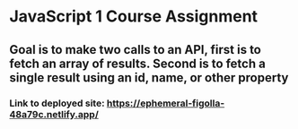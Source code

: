 # JavaScript 1 Course Assignment
## Goal is to make two calls to an API, first is to fetch an array of results. Second is to fetch a single result using an id, name, or other property
### Link to deployed site: https://ephemeral-figolla-48a79c.netlify.app/
